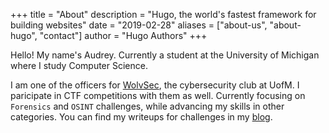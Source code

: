 +++
title = "About"
description = "Hugo, the world's fastest framework for building websites"
date = "2019-02-28"
aliases = ["about-us", "about-hugo", "contact"]
author = "Hugo Authors"
+++

Hello! My name's Audrey. Currently a student at the University of Michigan where I study Computer Science.

I am one of the officers for [WolvSec](https://wolvsec.org/), the cybersecurity club at UofM. I paricipate in CTF competitions with them as well. Currently focusing on `Forensics` and `OSINT` challenges, while advancing my skills in other categories. You can find my writeups for challenges in my [blog](https://dree.blog/posts). 

